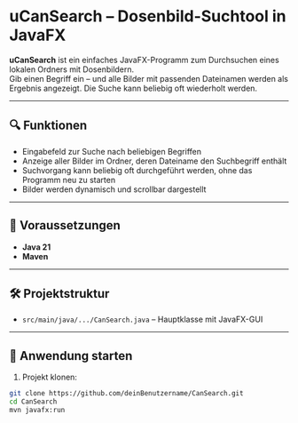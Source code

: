 # uCanSearch – Dosenbild-Suchtool in JavaFX

**uCanSearch** ist ein einfaches JavaFX-Programm zum Durchsuchen eines lokalen Ordners mit Dosenbildern.  
Gib einen Begriff ein – und alle Bilder mit passenden Dateinamen werden als Ergebnis angezeigt. Die Suche kann beliebig oft wiederholt werden.

---

## 🔍 Funktionen

- Eingabefeld zur Suche nach beliebigen Begriffen
- Anzeige aller Bilder im Ordner, deren Dateiname den Suchbegriff enthält
- Suchvorgang kann beliebig oft durchgeführt werden, ohne das Programm neu zu starten
- Bilder werden dynamisch und scrollbar dargestellt

---

## 📁 Voraussetzungen

- **Java 21**
- **Maven**

---

## 🛠️ Projektstruktur

- `src/main/java/.../CanSearch.java` – Hauptklasse mit JavaFX-GUI

---

## 🚀 Anwendung starten

1. Projekt klonen:

```bash
git clone https://github.com/deinBenutzername/CanSearch.git
cd CanSearch
mvn javafx:run
